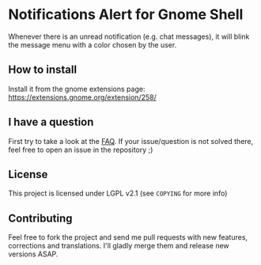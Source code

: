 # Notifications Alert for Gnome Shell #

Whenever there is an unread notification (e.g. chat messages), it will blink
the message menu with a color chosen by the user.

## How to install

Install it from the gnome extensions page: https://extensions.gnome.org/extension/258/

## I have a question

First try to take a look at the
[FAQ](https://github.com/bellini666/gnome-shell-notifications-alert/wiki/FAQ).
If your issue/question is not solved there, feel free to open an issue in the
repository ;)

## License

This project is licensed under LGPL v2.1 (see `COPYING` for more info)

## Contributing

Feel free to fork the project and send me pull requests with new features,
corrections and translations. I'll gladly merge them and release new versions
ASAP.
